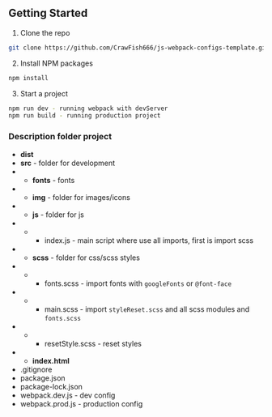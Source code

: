 ## Getting Started
1. Clone the repo
```sh
git clone https://github.com/CrawFish666/js-webpack-configs-template.git
```
2. Install NPM packages
```sh
npm install
```
3.  Start a project
```sh
npm run dev - running webpack with devServer
npm run build - running production project
```
### Description folder project

* **dist**
* **src** - folder for development
* * **fonts** - fonts
* * **img** - folder for images/icons
* *    **js** - folder for js
* * * index.js - main script where use all imports, first is import scss
* * **scss** - folder for css/scss styles
* * * fonts.scss - import fonts with `googleFonts` or `@font-face`
* * * main.scss - import `styleReset.scss` and all scss modules and `fonts.scss`
* * * resetStyle.scss - reset styles
* * **index.html**
* .gitignore
* package.json
* package-lock.json
* webpack.dev.js - dev config
* webpack.prod.js - production config
```
